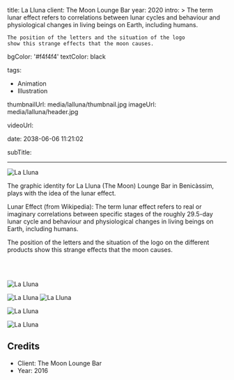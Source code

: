 title: La Lluna
client: The Moon Lounge Bar
year: 2020
intro: > 
	The term lunar effect refers to correlations
	between lunar cycles and behaviour and
	physiological changes in living beings on Earth,
	including humans.

	The position of the letters and the situation of the logo
	show this strange effects that the moon causes.

bgColor: 		'#f4f4f4'
textColor: 	black

tags:
  - Animation
  - Illustration

thumbnailUrl: media/lalluna/thumbnail.jpg
imageUrl: media/lalluna/header.jpg

videoUrl: 

date: 2038-06-06 11:21:02

subTitle: 

---

<div class="gallery">

![La Lluna](/demo/media/lalluna/hodomarie-la-lluna-graphic-identity-09.jpg "x1")
</div>

The graphic identity for La Lluna (The Moon) Lounge Bar in Benicàssim, plays with the idea of the lunar effect.

Lunar Effect (from Wikipedia):
The term lunar effect refers to real or imaginary correlations between specific stages of the roughly 29.5-day lunar cycle and behaviour and physiological changes in living beings on Earth, including humans.

The position of the letters and the situation of the logo on the different products show this strange effects that the moon causes.

<br><br>

<div class="gallery">

![La Lluna](/demo/media/lalluna/hodomarie-la-lluna-graphic-identity-04.png "x1")
</div>

<div class="gallery">

![La Lluna](/demo/media/lalluna/hodomarie-la-lluna-graphic-identity-08.jpg "x2")
![La Lluna](/demo/media/lalluna/hodomarie-la-lluna-graphic-identity-11.jpg "x2")
</div>

<div class="gallery">

![La Lluna](/demo/media/lalluna/hodomarie-la-lluna-graphic-identity-12.jpg "x1")
</div>

<div class="gallery">

![La Lluna](/demo/media/lalluna/hodomarie-la-lluna-graphic-identity-13.jpg "x1")
</div>

## Credits

* Client: The Moon Lounge Bar
* Year: 2016

